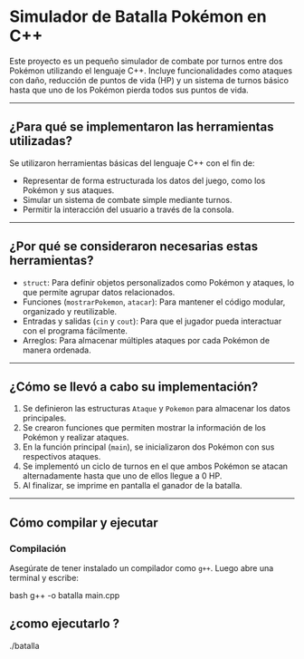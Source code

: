# Simulador de Batalla Pokémon en C++

Este proyecto es un pequeño simulador de combate por turnos entre dos Pokémon utilizando el lenguaje C++. Incluye funcionalidades como ataques con daño, reducción de puntos de vida (HP) y un sistema de turnos básico hasta que uno de los Pokémon pierda todos sus puntos de vida.

---

## ¿Para qué se implementaron las herramientas utilizadas?

Se utilizaron herramientas básicas del lenguaje C++ con el fin de:

- Representar de forma estructurada los datos del juego, como los Pokémon y sus ataques.
- Simular un sistema de combate simple mediante turnos.
- Permitir la interacción del usuario a través de la consola.

---

## ¿Por qué se consideraron necesarias estas herramientas?

- `struct`: Para definir objetos personalizados como Pokémon y ataques, lo que permite agrupar datos relacionados.
- Funciones (`mostrarPokemon`, `atacar`): Para mantener el código modular, organizado y reutilizable.
- Entradas y salidas (`cin` y `cout`): Para que el jugador pueda interactuar con el programa fácilmente.
- Arreglos: Para almacenar múltiples ataques por cada Pokémon de manera ordenada.

---

## ¿Cómo se llevó a cabo su implementación?

1. Se definieron las estructuras `Ataque` y `Pokemon` para almacenar los datos principales.
2. Se crearon funciones que permiten mostrar la información de los Pokémon y realizar ataques.
3. En la función principal (`main`), se inicializaron dos Pokémon con sus respectivos ataques.
4. Se implementó un ciclo de turnos en el que ambos Pokémon se atacan alternadamente hasta que uno de ellos llegue a 0 HP.
5. Al finalizar, se imprime en pantalla el ganador de la batalla.

---

## Cómo compilar y ejecutar

### Compilación

Asegúrate de tener instalado un compilador como `g++`. Luego abre una terminal y escribe:

bash
g++ -o batalla main.cpp

## ¿como ejecutarlo ?

./batalla
